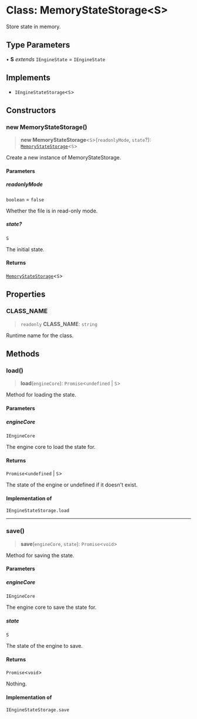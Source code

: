 # Class: MemoryStateStorage\<S\>

Store state in memory.

## Type Parameters

• **S** *extends* `IEngineState` = `IEngineState`

## Implements

- `IEngineStateStorage`\<`S`\>

## Constructors

### new MemoryStateStorage()

> **new MemoryStateStorage**\<`S`\>(`readonlyMode`, `state`?): [`MemoryStateStorage`](MemoryStateStorage.md)\<`S`\>

Create a new instance of MemoryStateStorage.

#### Parameters

##### readonlyMode

`boolean` = `false`

Whether the file is in read-only mode.

##### state?

`S`

The initial state.

#### Returns

[`MemoryStateStorage`](MemoryStateStorage.md)\<`S`\>

## Properties

### CLASS\_NAME

> `readonly` **CLASS\_NAME**: `string`

Runtime name for the class.

## Methods

### load()

> **load**(`engineCore`): `Promise`\<`undefined` \| `S`\>

Method for loading the state.

#### Parameters

##### engineCore

`IEngineCore`

The engine core to load the state for.

#### Returns

`Promise`\<`undefined` \| `S`\>

The state of the engine or undefined if it doesn't exist.

#### Implementation of

`IEngineStateStorage.load`

***

### save()

> **save**(`engineCore`, `state`): `Promise`\<`void`\>

Method for saving the state.

#### Parameters

##### engineCore

`IEngineCore`

The engine core to save the state for.

##### state

`S`

The state of the engine to save.

#### Returns

`Promise`\<`void`\>

Nothing.

#### Implementation of

`IEngineStateStorage.save`
